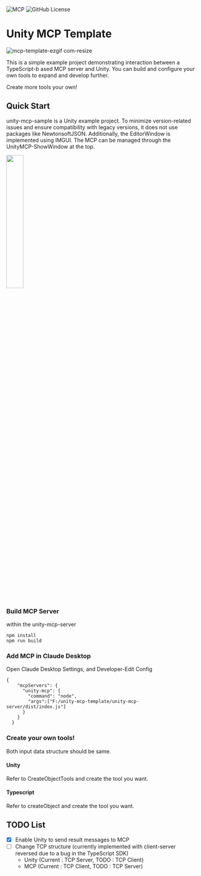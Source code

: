 ![](https://badge.mcpx.dev 'MCP') ![GitHub License](https://img.shields.io/github/license/dunward/unity-mcp-template)
# Unity MCP Template
![mcp-template-ezgif com-resize](https://github.com/user-attachments/assets/eb51b904-3301-4c88-9f7d-8ca3333024f3)

This is a simple example project demonstrating interaction between a TypeScript-b
ased MCP server and Unity. You can build and configure your own tools to expand and develop further.

Create more tools your own!

## Quick Start
unity-mcp-sample is a Unity example project. To minimize version-related issues and ensure compatibility with legacy versions, it does not use packages like NewtonsoftJSON. Additionally, the EditorWindow is implemented using IMGUI. The MCP can be managed through the UnityMCP-ShowWindow at the top.

<img src="https://github.com/user-attachments/assets/48a247b6-29ac-466a-ac7a-afdad377a84f" width=30%, height=30%>

### Build MCP Server
within the unity-mcp-server
```
npm install
npm run build
```

### Add MCP in Claude Desktop
Open Claude Desktop Settings, and Developer-Edit Config
```
{
    "mcpServers": {
      "unity-mcp": {
        "command": "node",
        "args":["F:/unity-mcp-template/unity-mcp-server/dist/index.js"]
      }
    }
  }
```

### Create your own tools!
Both input data structure should be same.
#### Unity
Refer to CreateObjectTools and create the tool you want.

#### Typescript
Refer to createObject and create the tool you want.

## TODO List
- [x] Enable Unity to send result messages to MCP
- [ ] Change TCP structure (currently implemented with client-server reversed due to a bug in the TypeScript SDK)
  - Unity (Current : TCP Server, TODO : TCP Client)
  - MCP (Current : TCP Client, TODO : TCP Server)
